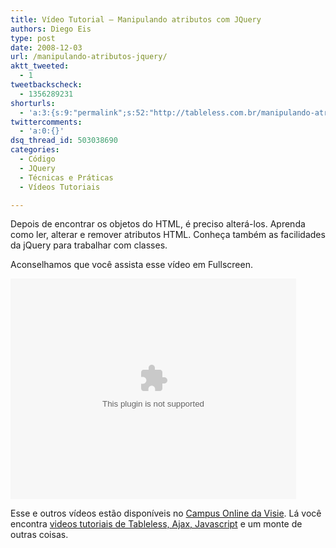```yaml
---
title: Vídeo Tutorial – Manipulando atributos com JQuery
authors: Diego Eis
type: post
date: 2008-12-03
url: /manipulando-atributos-jquery/
aktt_tweeted:
  - 1
tweetbackscheck:
  - 1356289231
shorturls:
  - 'a:3:{s:9:"permalink";s:52:"http://tableless.com.br/manipulando-atributos-jquery";s:7:"tinyurl";s:26:"http://tinyurl.com/3wb2ox5";s:4:"isgd";s:19:"http://is.gd/Pa3wHT";}'
twittercomments:
  - 'a:0:{}'
dsq_thread_id: 503038690
categories:
  - Código
  - JQuery
  - Técnicas e Práticas
  - Vídeos Tutoriais

---
```

Depois de encontrar os objetos do HTML, é preciso alterá-los. Aprenda como ler, alterar e remover atributos HTML. Conheça também as facilidades da jQuery para trabalhar com classes. 

<!--more-->


  
Aconselhamos que você assista esse vídeo em Fullscreen. 

<embed src="http://visie.com.br/campus/static/mediaplayer.swf" width="457" height="353" allowscriptaccess="always" allowfullscreen="true" flashvars="height=353&#038;width=457&#038;file=http://visie.com.br/campus/flv/65.flv&#038;image=http://visie.com.br/campus/static/visie.jpg" />


Esse e outros vídeos estão disponíveis no [Campus Online da Visie][1]. Lá você encontra [videos tutoriais de Tableless, Ajax, Javascript][2] e um monte de outras coisas.

 [1]: http://visie.com.br/campus/ "Vídeos tutoriais de Tableless"
 [2]: http://visie.com.br/campus/